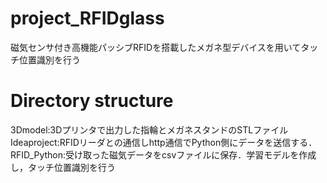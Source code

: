 # project_RFIDglass

磁気センサ付き高機能パッシブRFIDを搭載したメガネ型デバイスを用いてタッチ位置識別を行う

# Directory structure
3Dmodel:3Dプリンタで出力した指輪とメガネスタンドのSTLファイル
Ideaproject:RFIDリーダとの通信しhttp通信でPython側にデータを送信する．
RFID_Python:受け取った磁気データをcsvファイルに保存．学習モデルを作成し，タッチ位置識別を行う

